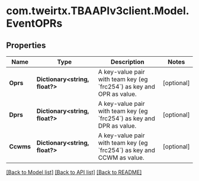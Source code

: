 # com.tweirtx.TBAAPIv3client.Model.EventOPRs
## Properties

Name | Type | Description | Notes
------------ | ------------- | ------------- | -------------
**Oprs** | **Dictionary&lt;string, float?&gt;** | A key-value pair with team key (eg &#x60;frc254&#x60;) as key and OPR as value. | [optional] 
**Dprs** | **Dictionary&lt;string, float?&gt;** | A key-value pair with team key (eg &#x60;frc254&#x60;) as key and DPR as value. | [optional] 
**Ccwms** | **Dictionary&lt;string, float?&gt;** | A key-value pair with team key (eg &#x60;frc254&#x60;) as key and CCWM as value. | [optional] 

[[Back to Model list]](../README.md#documentation-for-models) [[Back to API list]](../README.md#documentation-for-api-endpoints) [[Back to README]](../README.md)

